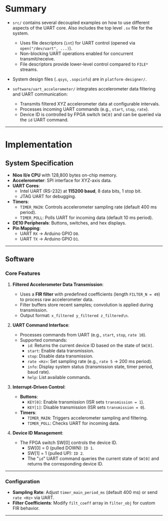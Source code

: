 # Summary  
- `src/` contains several decoupled examples on how to use different aspects of the UART core. Also includes the top level `.sv` file for the system.
    - Uses file descriptors (`int`) for UART control (opened via `open("/dev/uart", ...)`).
    - Non-blocking UART operations enabled for concurrent transmit/receive.
    - File descriptors provide lower-level control compared to `FILE*` streams.

- System design files (`.qsys`, `.sopcinfo`) are in `platform-designer/`.

- `software/uart_accelerometer/` integrates accelerometer data filtering and UART communication:  
    - Transmits filtered XYZ accelerometer data at configurable intervals.
    - Processes incoming UART commands (e.g., `start`, `stop`, `rate`).
    - Device ID is controlled by FPGA switch `SW[0]` and can be queried via the `id` UART command.
---

# Implementation  

## System Specification  
- **Nios II/e CPU** with 128,800 bytes on-chip memory.
- **Accelerometer**: SPI interface for XYZ-axis data.
- **UART Cores**:  
    - Intel UART (RS-232) at **115200 baud**, 8 data bits, 1 stop bit.
    - JTAG UART for debugging.
- **Timers**:  
    - `TIMER_MAIN`: Controls accelerometer sampling rate (default 400 ms period).
    - `TIMER_POLL`: Polls UART for incoming data (default 10 ms period).
- **DE10 Peripherals**: Buttons, switches, and hex displays.
- **Pin Mapping**:  
    - UART `RX` → Arduino GPIO `D0`.
    - UART `TX` → Arduino GPIO `D1`.

---

## Software  

### Core Features  
1. **Filtered Accelerometer Data Transmission**:  
    - Uses a **FIR filter** with predefined coefficients (length `FILTER_N = 49`) to process raw accelerometer data.
    - Filter buffers store recent samples; convolution is applied during transmission.
    - Output format: `x_filtered y_filtered z_filtered\n`.

2. **UART Command Interface**:  
    - Processes commands from UART (e.g., `start`, `stop`, `rate 10`).
    - Supported commands:
        - `id`: Returns the current device ID based on the state of `SW[0]`.
        - `start`: Enable data transmission.
        - `stop`: Disable data transmission.
        - `rate <Hz>`: Set sampling rate (e.g., `rate 5` → 200 ms period).
        - `info`: Display system status (transmission state, timer period, baud rate).
        - `help`: List available commands.

3. **Interrupt-Driven Control**:  
    - **Buttons**:  
        - `KEY[0]`: Enable transmission (ISR sets `transmission = 1`).
        - `KEY[1]`: Disable transmission (ISR sets `transmission = 0`).
    - **Timers**:  
        - `TIMER_MAIN`: Triggers accelerometer sampling and filtering.
        - `TIMER_POLL`: Checks UART for incoming data.

4. **Device ID Management**:

    - The FPGA switch SW[0] controls the device ID.
        - SW[0] = 0 (pulled DOWN): `ID 1`.
        - SW[1] = 1 (pulled UP): `ID 2`.
        - The "`id`" UART command queries the current state of `SW[0]` and returns the corresponding device ID.

---

### Configuration  
- **Sampling Rate**: Adjust `timer_main_period_ms` (default 400 ms) or send `rate <Hz>` via UART.
- **Filter Coefficients**: Modify `filt_coeff` array in `filter_obj` for custom FIR behavior. 

--- 
